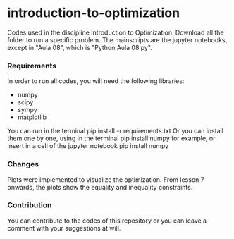 # introduction-to-optimization
Codes used in the discipline Introduction to Optimization.
Download all the folder to run a specific problem.
The mainscripts are the jupyter notebooks, except in "Aula 08", which is "Python Aula 08.py".

### Requirements
In order to run all codes, you will need the following libraries:
- numpy
- scipy
- sympy
- matplotlib

You can run in the terminal
    pip install -r requirements.txt
Or you can install them one by one, using in the terminal
    pip install numpy
for example, or insert in a cell of the jupyter notebook
    pip install numpy

### Changes
Plots were implemented to visualize the optimization.
From lesson 7 onwards, the plots show the equality and inequality constraints.

### Contribution
You can contribute to the codes of this repository or you can leave a comment with your suggestions at will.